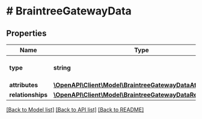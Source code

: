 # # BraintreeGatewayData

## Properties

Name | Type | Description | Notes
------------ | ------------- | ------------- | -------------
**type** | **string** | The resource&#39;s type |
**attributes** | [**\OpenAPI\Client\Model\BraintreeGatewayDataAttributes**](BraintreeGatewayDataAttributes.md) |  |
**relationships** | [**\OpenAPI\Client\Model\BraintreeGatewayDataRelationships**](BraintreeGatewayDataRelationships.md) |  | [optional]

[[Back to Model list]](../../README.md#models) [[Back to API list]](../../README.md#endpoints) [[Back to README]](../../README.md)
